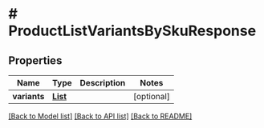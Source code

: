 # # ProductListVariantsBySkuResponse


## Properties 


Name | Type | Description | Notes
------------ | ------------- | ------------- | -------------
**variants**| [**List<ProductProductVariant>**](ProductProductVariant.md) |   | [optional]


[[Back to Model list]](../../README.md#models) [[Back to API list]](../../README.md#endpoints) [[Back to README]](../../README.md)


